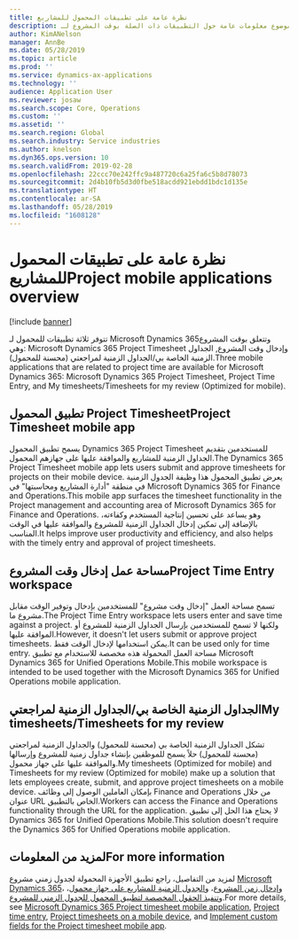 ```yaml
---
title: نظرة عامة على تطبيقات المحمول للمشاريع
description: يوفر هذا الموضوع معلومات عامة حول التطبيقات ذات الصلة بوقت المشروع لـ Microsoft Dynamics 365 والمتوفرة على جهاز محمول.
author: KimANelson
manager: AnnBe
ms.date: 05/28/2019
ms.topic: article
ms.prod: ''
ms.service: dynamics-ax-applications
ms.technology: ''
audience: Application User
ms.reviewer: josaw
ms.search.scope: Core, Operations
ms.custom: ''
ms.assetid: ''
ms.search.region: Global
ms.search.industry: Service industries
ms.author: knelson
ms.dyn365.ops.version: 10
ms.search.validFrom: 2019-02-28
ms.openlocfilehash: 22ccc70e242ffc9a487720c6a25fa6c5b8d78073
ms.sourcegitcommit: 2d4b10fb5d3d0fbe518acdd921ebdd1bdc1d135e
ms.translationtype: HT
ms.contentlocale: ar-SA
ms.lasthandoff: 05/28/2019
ms.locfileid: "1608128"
---
```

# <a name="project-mobile-applications-overview"></a><span data-ttu-id="2b454-103">نظرة عامة على تطبيقات المحمول للمشاريع</span><span class="sxs-lookup"><span data-stu-id="2b454-103">Project mobile applications overview</span></span>

[!include [banner](../includes/banner.md)]

<span data-ttu-id="2b454-104">تتوفر ثلاثة تطبيقات للمحمول لـ  Microsoft Dynamics 365وتتعلق بوقت المشروع وهي: Microsoft Dynamics 365 Project Timesheet وإدخال وقت المشروع‬, الجداول الزمنية الخاصة بي/الجداول الزمنية لمراجعتي‬ (محسنة للمحمول).</span><span class="sxs-lookup"><span data-stu-id="2b454-104">Three mobile applications that are related to project time are available for Microsoft Dynamics 365: Microsoft Dynamics 365 Project Timesheet, Project Time Entry, and My timesheets/Timesheets for my review (Optimized for mobile).</span></span>

## <a name="project-timesheet-mobile-app"></a><span data-ttu-id="2b454-105">تطبيق المحمول Project Timesheet</span><span class="sxs-lookup"><span data-stu-id="2b454-105">Project Timesheet mobile app</span></span>

<span data-ttu-id="2b454-106">يسمح تطبيق المحمول Dynamics 365 Project Timesheet للمستخدمين بتقديم الجداول الزمنية للمشاريع والموافقة عليها على جهازهم المحمول.</span><span class="sxs-lookup"><span data-stu-id="2b454-106">The Dynamics 365 Project Timesheet mobile app lets users submit and approve timesheets for projects on their mobile device.</span></span> <span data-ttu-id="2b454-107">يعرض تطبيق المحمول هذا وظيفة الجدول الزمنية في منطقة "أدارة المشاريع ومحاسبتها" في Microsoft Dynamics 365 for Finance and Operations.</span><span class="sxs-lookup"><span data-stu-id="2b454-107">This mobile app surfaces the timesheet functionality in the Project management and accounting area of Microsoft Dynamics 365 for Finance and Operations.</span></span> <span data-ttu-id="2b454-108">وهو يساعد على تحسين إنتاجية المستخدم وكفاءته، بالإضافة إلى تمكين إدخال الجداول الزمنية للمشروع‬‬ والموافقة عليها في الوقت المناسب.‬</span><span class="sxs-lookup"><span data-stu-id="2b454-108">It helps improve user productivity and efficiency, and also helps with the timely entry and approval of project timesheets.</span></span>

## <a name="project-time-entry-workspace"></a><span data-ttu-id="2b454-109">مساحة عمل إدخال وقت المشروع</span><span class="sxs-lookup"><span data-stu-id="2b454-109">Project Time Entry workspace</span></span>

<span data-ttu-id="2b454-110">تسمح مساحة العمل "إدخال وقت مشروع" للمستخدمين بإدخال وتوفير الوقت مقابل مشروع ما.</span><span class="sxs-lookup"><span data-stu-id="2b454-110">The Project Time Entry workspace lets users enter and save time against a project.</span></span> <span data-ttu-id="2b454-111">ولكنها لا تسمح للمستخدمين بإرسال الجداول الزمنية للمشروع أو الموافقة عليها.</span><span class="sxs-lookup"><span data-stu-id="2b454-111">However, it doesn't let users submit or approve project timesheets.</span></span> <span data-ttu-id="2b454-112">يمكن استخدامها لإدخال الوقت فقط.</span><span class="sxs-lookup"><span data-stu-id="2b454-112">It can be used only for time entry.</span></span> <span data-ttu-id="2b454-113">مساحة العمل المحمولة هذه مخصصة للاستخدام مع تطبيق Microsoft Dynamics 365 for Unified Operations Mobile.</span><span class="sxs-lookup"><span data-stu-id="2b454-113">This mobile workspace is intended to be used together with the Microsoft Dynamics 365 for Unified Operations mobile application.</span></span>

## <a name="my-timesheetstimesheets-for-my-review"></a><span data-ttu-id="2b454-114">الجداول الزمنية الخاصة بي/الجداول الزمنية لمراجعتي</span><span class="sxs-lookup"><span data-stu-id="2b454-114">My timesheets/Timesheets for my review</span></span>

<span data-ttu-id="2b454-115">تشكل الجداول الزمنية الخاصة بي (محسنة للمحمول) والجداول الزمنية لمراجعتي (محسنة للمحمول) حلاً يسمح للموظفين بإنشاء جداول زمنية للمشروع وإرسالها والموافقة عليها على جهاز محمول.</span><span class="sxs-lookup"><span data-stu-id="2b454-115">My timesheets (Optimized for mobile) and Timesheets for my review (Optimized for mobile) make up a solution that lets employees create, submit, and approve project timesheets on a mobile device.</span></span> <span data-ttu-id="2b454-116">بإمكان العاملين الوصول إلى وظائف Finance and Operations من خلال عنوان URL الخاص بالتطبيق.</span><span class="sxs-lookup"><span data-stu-id="2b454-116">Workers can access the Finance and Operations functionality through the URL for the application.</span></span> <span data-ttu-id="2b454-117">لا يحتاج هذا الحل إلى تطبيق Dynamics 365 for Unified Operations Mobile.</span><span class="sxs-lookup"><span data-stu-id="2b454-117">This solution doesn't require the Dynamics 365 for Unified Operations mobile application.</span></span>

## <a name="for-more-information"></a><span data-ttu-id="2b454-118">لمزيد من المعلومات</span><span class="sxs-lookup"><span data-stu-id="2b454-118">For more information</span></span>

<span data-ttu-id="2b454-119">لمزيد من التفاصيل، راجع تطبيق الأجهزة المحمولة لجدول زمني مشروع [Microsoft Dynamics 365](project-timesheet.md)، و[إدخال زمن المشروع]( project-time-entry-mobile-workspace.md)، و[الجدول الزمنية للمشاريع على جهاز محمول‏](Mobile-timesheets.md)، و[تنفيذ الحقول المخصصة لتطبيق المحمول للجدول الزمني للمشروع](custom-fields-mobile.md).</span><span class="sxs-lookup"><span data-stu-id="2b454-119">For more details, see [Microsoft Dynamics 365 Project timesheet mobile application](project-timesheet.md), [Project time entry]( project-time-entry-mobile-workspace.md), [Project timesheets on a mobile device](Mobile-timesheets.md), and [Implement custom fields for the Project timesheet mobile app](custom-fields-mobile.md).</span></span>
